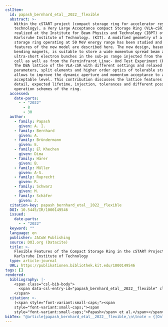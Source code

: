 ```yaml
---
cslItem:
  id: papash_bernhard_etal__2022__flexible
  abstract: >-
    Within the cSTART project (compact storage ring for accelerator research and
    technology), a Very Large Acceptance compact Storage Ring (VLA-cSR) will be
    realized at the Institute for Beam Physics and Technology (IBPT) of the
    Karlsruhe Institute of Technology. (KIT). A modified geometry of a compact
    storage ring operating at 50 MeV energy range has been studied and main
    features of the new model are described here. The new design, based on 45°
    bending magnets, is suitable to store a wide momentum spread beam as well as
    ultra-short electron bunches in the sub-ps range injected from the plasma
    cell as well as from the Ferninfrarot Linac- Und Test Experiment (FLUTE).
    The DBA lattice of the VLA-cSR with different settings and relaxed
    parameters, split elements and higher order optics of tolerable strength
    allows to improve the dynamic aperture and momentum acceptance to an
    acceptable level. This contribution discusses the lattice features in
    detail, expected lifetime, injection, tolerances and different possible
    operation schemes of the ring.
  accessed:
    date-parts:
      - - "2022"
        - 8
        - 30
  author:
    - family: Papash
      given: A. I.
    - family: Bernhard
      given: A.
    - family: Bründermann
      given: E.
    - family: El Khechen
      given: Dima
    - family: Härer
      given: B.
    - family: Müller
      given: A-S.
    - family: Ruprecht
      given: R.
    - family: Schwarz
      given: M.
    - family: Schäfer
      given: J.
  citation-key: papash_bernhard_etal__2022__flexible
  DOI: 10.5445/IR/1000149546
  issued:
    date-parts:
      - - "2022"
  keyword: ""
  language: en
  publisher: JACoW Publishing
  source: DOI.org (Datacite)
  title: >-
    Flexible Features of the Compact Storage Ring in the cSTART Project at
    Karlsruhe Institute of Technology
  type: article-journal
  URL: https://publikationen.bibliothek.kit.edu/1000149546
tags: []
rendered:
  bibliography: |-
    <span class="csl-bib-body">
      <span data-csl-entry-id="papash_bernhard_etal__2022__flexible" class="csl-entry"><span class='author-bib'>Papash, Bernhard, A., Bründermann, E., et al.</span>. <span class='date-bib'>(2022)</span>. <span class='title'><b><i>Flexible Features of the Compact Storage Ring in the cSTART Project at Karlsruhe Institute of Technology</i></b></span>. <span class='URL'><a href='https://doi.org/10.5445/IR/1000149546'>LINK</a></span></span>
    </span>
  citation: >-
    (<span style="font-variant:small-caps;"><span
    style="font-variant:small-caps;"><span
    style="font-variant:small-caps;">Papash</span> et al.</span></span>, 2022)
bibTex: "@article{papash_bernhard_etal__2022__flexible,\n\tnote = {[Online; accessed 2022-08-30]},\n\tauthor = {Papash, A. I. and Bernhard, A. and Br{\\\" u}ndermann, E. and El Khechen, Dima and H{\\\" a}rer, B. and M{\\\" u}ller, A-S. and Ruprecht, R. and Schwarz, M. and Sch{\\\" a}fer, J.},\n\tyear = {2022},\n\tpublisher = {JACoW Publishing},\n\ttitle = {Flexible {Features} of the {Compact} {Storage} {Ring} in the {cSTART} {Project} at {Karlsruhe} {Institute} of {Technology}},\n}\n\n"
---
```

